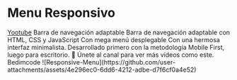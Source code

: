<h1>Menu Responsivo</h1>
<a  href="https://www.youtube.com/watch?v=AnKdQ5p5Ks8&list=RDEaYmk5dhNbU&index=8" class="link_home">Yootube</a>
Barra de navegación adaptable
Barra de navegación adaptable con HTML, CSS y JavaScript
Con mega menú desplegable
Con una hermosa interfaz minimalista.
Desarrollado primero con la metodología Mobile First, luego para escritorio.
💙 Únete al canal para ver más vídeos como este. Bedimcode
![Responsive-Menu](https://github.com/user-attachments/assets/4e296ec0-6dd6-4212-adbe-d7f6cf0a4e52)

